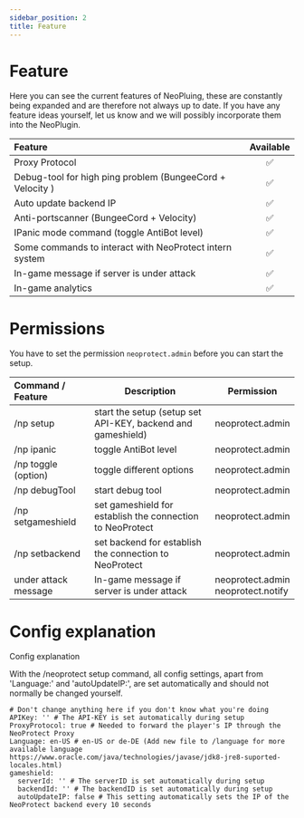 ```yaml
---
sidebar_position: 2
title: Feature
---
```


# Feature

Here you can see the current features of NeoPluing, these are constantly being expanded and are therefore not always up to date. If you have any feature ideas yourself, let us know and we will possibly incorporate them into the NeoPlugin.

| Feature                                                   |      Available      |
|:----------------------------------------------------------|:-------------------:|
| Proxy Protocol                                            | :white_check_mark:  |
| Debug-tool for high ping problem (BungeeCord + Velocity ) | :white_check_mark:  |
| Auto update backend IP                                    | :white_check_mark:  |
| Anti-portscanner (BungeeCord + Velocity)                  | :white_check_mark:  |
| IPanic mode command (toggle AntiBot level)                | :white_check_mark:  |
| Some commands to interact with NeoProtect intern system   | :white_check_mark:  |
| In-game message if server is under attack                 | :white_check_mark:  |
| In-game analytics                                         | :white_check_mark:  |

# Permissions

You have to set the permission ``neoprotect.admin`` before you can start the setup.

| Command / Feature    | Description                                                 | Permission                             |
|:---------------------|-------------------------------------------------------------|----------------------------------------|
| /np setup            | start the setup (setup set API-KEY, backend and gameshield) | neoprotect.admin                       |
| /np ipanic           | toggle AntiBot level                                        | neoprotect.admin                       |
| /np toggle (option)  | toggle different options                                    | neoprotect.admin                       |
| /np debugTool        | start debug tool                                            | neoprotect.admin                       |
| /np setgameshield    | set gameshield for establish the connection to NeoProtect   | neoprotect.admin                       |
| /np setbackend       | set backend for establish the connection to NeoProtect      | neoprotect.admin                       |
| under attack message | In-game message if server is under attack                   | neoprotect.admin<br/>neoprotect.notify |

# Config explanation

Config explanation

With the /neoprotect setup command, all config settings, apart from 'Language:' and 'autoUpdateIP:', are set automatically and should not normally be changed yourself.

```
# Don't change anything here if you don't know what you're doing
APIKey: '' # The API-KEY is set automatically during setup
ProxyProtocol: true # Needed to forward the player's IP through the NeoProtect Proxy
Language: en-US # en-US or de-DE (Add new file to /language for more available language https://www.oracle.com/java/technologies/javase/jdk8-jre8-suported-locales.html)
gameshield:
  serverId: '' # The serverID is set automatically during setup
  backendId: '' # The backendID is set automatically during setup
  autoUpdateIP: false # This setting automatically sets the IP of the NeoProtect backend every 10 seconds
```
